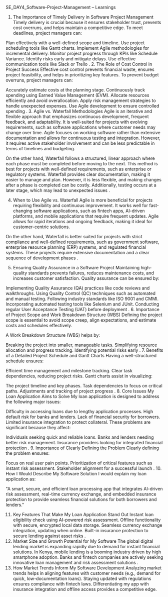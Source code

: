 

SE_DAY4_Software-Project-Management – Learnings
1. The Importance of Timely Delivery in Software Project Management
Timely delivery is crucial because it ensures stakeholder trust, prevents cost overruns, and helps maintain a competitive edge. To meet deadlines, project managers can:

Plan effectively with a well-defined scope and timeline.
Use project scheduling tools like Gantt charts.
Implement Agile methodologies for incremental delivery.
Monitor project progress through KPIs like Schedule Variance.
Identify risks early and mitigate delays.
Use effective communication tools like Slack or Trello​
.
2. The Role of Cost Control in Project Success
Effective cost control prevents financial waste, ensures project feasibility, and helps in prioritizing key features. To prevent budget overruns, project managers can:

Accurately estimate costs at the planning stage.
Continuously track spending using Earned Value Management (EVM).
Allocate resources efficiently and avoid overallocation.
Apply risk management strategies to handle unexpected expenses.
Use Agile development to ensure controlled spending​
.
3. Agile vs. Waterfall Methodologies
Agile is an iterative and flexible approach that emphasizes continuous development, frequent feedback, and adaptability. It is well-suited for projects with evolving requirements, such as software applications where customer needs may change over time. Agile focuses on working software rather than extensive documentation and allows for continuous testing and integration. However, it requires active stakeholder involvement and can be less predictable in terms of timelines and budgeting.

On the other hand, Waterfall follows a structured, linear approach where each phase must be completed before moving to the next. This method is best for projects with well-defined requirements, such as enterprise or regulatory systems. Waterfall provides clear documentation, making it easier to manage and plan. However, it is less flexible, and making changes after a phase is completed can be costly. Additionally, testing occurs at a later stage, which may lead to unexpected issues​
.

4. When to Use Agile vs. Waterfall
Agile is more beneficial for projects requiring flexibility and continuous improvement. It works well for fast-changing software applications, such as fintech apps, AI-driven platforms, and mobile applications that require frequent updates. Agile allows for rapid iterations and ongoing feedback, making it ideal for customer-centric solutions.

On the other hand, Waterfall is better suited for projects with strict compliance and well-defined requirements, such as government software, enterprise resource planning (ERP) systems, and regulated financial systems. These projects require extensive documentation and a clear sequence of development phases​
.

5. Ensuring Quality Assurance in a Software Project
Maintaining high-quality standards prevents failures, reduces maintenance costs, and increases customer satisfaction. Quality assurance can be ensured by:

Implementing Quality Assurance (QA) practices like code reviews and walkthroughs.
Using Quality Control (QC) techniques such as automated and manual testing.
Following industry standards like ISO 9001 and CMMI.
Incorporating automated testing tools like Selenium and JUnit.
Conducting regular User Acceptance Testing (UAT) before deployment​
.
6. Importance of Project Scope and Work Breakdown Structure (WBS)
Defining the project scope is essential to avoid scope creep, align expectations, and estimate costs and schedules effectively.

A Work Breakdown Structure (WBS) helps by:

Breaking the project into smaller, manageable tasks.
Simplifying resource allocation and progress tracking.
Identifying potential risks early​
.
7. Benefits of a Detailed Project Schedule and Gantt Charts
Having a well-structured schedule ensures:

Efficient time management and milestone tracking.
Clear task dependencies, reducing project risks.
Gantt charts assist in visualizing:

The project timeline and key phases.
Task dependencies to focus on critical paths.
Adjustments and tracking of project progress​
.
8. Core Issues My Loan Application Aims to Solve
My loan application is designed to address the following major issues:

Difficulty in accessing loans due to lengthy application processes.
High default risk for banks and lenders.
Lack of financial security for borrowers.
Limited insurance integration to protect collateral.
These problems are significant because they affect:

Individuals seeking quick and reliable loans.
Banks and lenders needing better risk management.
Insurance providers looking for integrated financial protection​
.
9. Importance of Clearly Defining the Problem
Clearly defining the problem ensures:

Focus on real user pain points.
Prioritization of critical features such as instant risk assessment.
Stakeholder alignment for a successful launch​
.
10. How I Would Describe My Software Solution
I would explain my loan application as:

"A smart, secure, and efficient loan processing app that integrates AI-driven risk assessment, real-time currency exchange, and embedded insurance protection to provide seamless financial solutions for both borrowers and lenders."

11. Key Features That Make My Loan Application Stand Out
Instant loan eligibility check using AI-powered risk assessment.
Offline functionality with secure, encrypted local data storage.
Seamless currency exchange integration, updating when online.
Built-in insurance protection to secure lending against asset risks​
.
12. Market Size and Growth Potential for My Software
The global digital lending market is expanding rapidly due to demand for instant financial solutions.
In Kenya, mobile lending is a booming industry driven by high smartphone adoption.
Banks and fintech companies are actively seeking innovative loan management and risk assessment solutions​
.
13. How Market Trends Inform My Software Development
Analyzing market trends helps in aligning features with customer needs (e.g., demand for quick, low-documentation loans).
Staying updated with regulations ensures compliance with fintech laws.
Differentiating my app with insurance integration and offline access provides a competitive edge​
.
